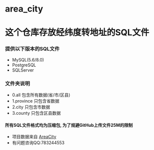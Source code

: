 # area_city

# 这个仓库存放经纬度转地址的SQL文件

### 提供以下版本的SQL文件
+ MySQL(5.6/8.0)
+ PostgreSQL
+ SQLServer

### 文件夹说明
+ 0.all         包含所有数据(省/市/区县)
+ 1.province    只包含省数据
+ 2.city        只包含市数据
+ 3.county      只包含区县数据

#### 所有SQL文件格式均为压缩包, 为了规避GitHub上传文件25M的限制

+ 项目数据来自 [AreaCity](https://xiangyuecn.gitee.io/areacity-jsspider-statsgov/)
+ 有问题咨询QQ:783244553
